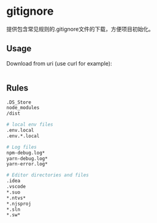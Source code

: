 # gitignore
提供包含常见规则的.gitignore文件的下载，方便项目初始化。

## Usage

Download from uri (use curl for example): 

```
```

## Rules

```bash
.DS_Store
node_modules
/dist

# local env files
.env.local
.env.*.local

# Log files
npm-debug.log*
yarn-debug.log*
yarn-error.log*

# Editor directories and files
.idea
.vscode
*.suo
*.ntvs*
*.njsproj
*.sln
*.sw*
```
